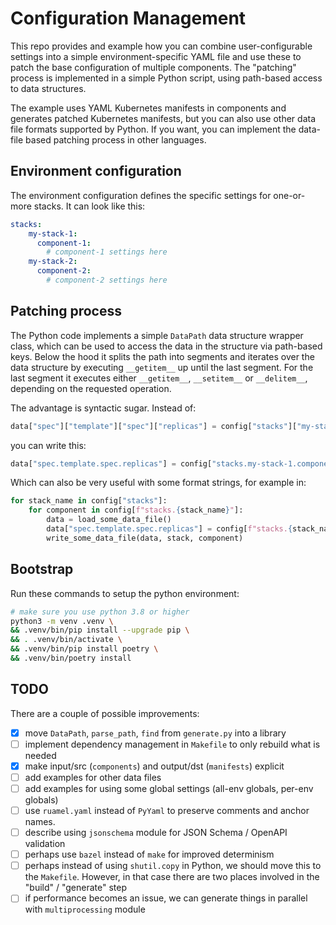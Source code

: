 # Configuration Management
This repo provides and example how you can combine user-configurable settings
into a simple environment-specific YAML file and use these to patch the base
configuration of multiple components. The "patching" process is implemented in
a simple Python script, using path-based access to data structures.

The example uses YAML Kubernetes manifests in components and generates patched 
Kubernetes manifests, but you can also use other data file formats supported by
Python. If you want, you can implement the data-file based patching process in
other languages.

## Environment configuration
The environment configuration defines the specific settings for one-or-more
stacks. It can look like this:
```yaml
stacks:
    my-stack-1:
      component-1:
        # component-1 settings here
    my-stack-2:
      component-2:
        # component-2 settings here
```

## Patching process
The Python code implements a simple `DataPath` data structure wrapper class,
which can be used to access the data in the structure via path-based keys.
Below the hood it splits the path into segments and iterates over the data
structure by executing `__getitem__` up until the last segment. For the last
segment it executes either `__getitem__`, `__setitem__` or `__delitem__`,
depending on the requested operation.

The advantage is syntactic sugar. Instead of:
```python
data["spec"]["template"]["spec"]["replicas"] = config["stacks"]["my-stack-1"]["component-1"]["replicas"]
```
you can write this:
```python
data["spec.template.spec.replicas"] = config["stacks.my-stack-1.component-1.replicas"]
```
Which can also be very useful with some format strings, for example in:
```python
for stack_name in config["stacks"]:
    for component in config[f"stacks.{stack_name}"]:
        data = load_some_data_file()
        data["spec.template.spec.replicas"] = config[f"stacks.{stack_name}.{component}.replicas"]
        write_some_data_file(data, stack, component)
```

## Bootstrap
Run these commands to setup the python environment:
```bash
# make sure you use python 3.8 or higher
python3 -m venv .venv \
&& .venv/bin/pip install --upgrade pip \
&& . .venv/bin/activate \
&& .venv/bin/pip install poetry \
&& .venv/bin/poetry install
```
## TODO
There are a couple of possible improvements:
* [x] move `DataPath`, `parse_path`, `find` from `generate.py` into a library
* [ ] implement dependency management in `Makefile` to only rebuild what is needed
* [x] make input/src (`components`) and output/dst (`manifests`) explicit
* [ ] add examples for other data files
* [ ] add examples for using some global settings (all-env globals, per-env globals)
* [ ] use `ruamel.yaml` instead of `PyYaml` to preserve comments and anchor names.
* [ ] describe using `jsonschema` module for JSON Schema / OpenAPI validation
* [ ] perhaps use `bazel` instead of `make` for improved determinism
* [ ] perhaps instead of using `shutil.copy` in Python, we should move this to the
  `Makefile`. However, in that case there are two places involved in the "build"
  / "generate" step
* [ ] if performance becomes an issue, we can generate things in parallel with
  `multiprocessing` module
